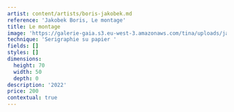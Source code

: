 ```yaml
---
artist: content/artists/boris-jakobek.md
reference: 'Jakobek Boris, Le montage'
title: Le montage
image: 'https://galerie-gaia.s3.eu-west-3.amazonaws.com/tina/uploads/jakobek-boris/Boris JAkobek - Le démontage - 2022.jpg'
technique: 'Serigraphie su papier '
fields: []
styles: []
dimensions:
  height: 70
  width: 50
  depth: 0
description: '2022'
price: 200
contextual: true
---
```


